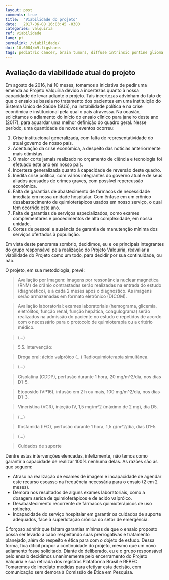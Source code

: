 ```yaml
---
layout: post
comments: true
title:  "Viabilidade do projeto"
date:   2017-06-08 16:03:45 -0300
categories: valquiria
ref: viabilidade
lang: pt
permalink: /viabilidade/
doi: 10.6084/m9.figshare.
tags: pediatric cancer, brain tumors, diffuse intrinsic pontine glioma, clinical trial, project valkyrie
---
```


## Avaliação da viabilidade atual do projeto

Em agosto de 2016, há 10 meses, tomamos a iniciativa de pedir uma emenda ao Projeto Valquíria devido a incertezas quanto à nossa capacidade de levar adiante o projeto. Tais incertezas advinham do fato de que o ensaio se baseia no tratamento dos pacientes em uma instituição do Sistema Único de Saúde (SUS), na instabilidade política e na crise econômica e institucional pela qual o país atravessa. Na ocasião, solicitamos o adiamento do início do ensaio clínico para janeiro deste ano (2017), para aguardar uma melhor definição do quadro geral. Nesse período, uma quantidade de novos eventos ocorreu:


1. Crise institucional generalizada, com falta de representatividade do atual governo de nosso país.
2. Acentuação da crise econômica, a despeito das notícias anteriormente mais otimistas.
3. O maior corte jamais realizado no orçamento de ciência e tecnologia foi efetuado este ano em nosso país.
4. Incerteza generalizada quanto à capacidade de reversão deste quadro.
5. Inédita crise política, com vários integrantes do governo atual e de seus aliados acusados de crimes graves, com possível repercussão econômica.
6. Falta de garantias de abastecimento de fármacos de necessidade imediata em nossa unidade hospitalar. Com ênfase em um crônico desabastecimento de quimioterápicos usados em nosso serviço, o qual tem ocorrido este ano.
7. Falta de garantias de serviços especializados, como exames complementares e procedimentos de alta complexidade, em nossa unidade.
8. Cortes de pessoal e ausência de garantia de manutenção mínima dos serviços ofertados à população.

Em vista deste panorama sombrio, decidimos, eu e os principais integrantes do grupo responsável pela realização do Projeto Valquíria, reavaliar a viabilidade do Projeto como um todo, para decidir por sua continuidade, ou não.

O projeto, em sua metodologia, prevê:

> Avaliação por Imagem: imagens por ressonância nuclear magnética (RNM) de crãnio contrastadas serão realizadas na entrada do estudo (diagnóstico), e a cada 2 meses após o diagnóstico. As imagens serão armazenadas em formato eletrônico (DICOM).

> Avaliação laboratorial: exames laboratoriais (hemograma, glicemia, eletrólitos, função renal, função hepática, coagulograma) serão realizados na admissão do paciente no estudo e repetidos de acordo com o necessário para o protocolo de quimioterapia ou a critério médico.

> (...)

> 5.5. Intervenção:

> Droga oral: ácido valpróico (...)
> Radioquimioterapia simultânea.

>	(...)

>	Cisplatina (CDDP), perfusão durante 1 hora, 20 mg/m^2/dia, nos dias D1-5.

>	Etoposido (VP16), infusão em 2 h ou mais, 100 mg/m^2/dia, nos dias D1-3.

>	Vincristina (VCR), injeção IV, 1,5 mg/m^2 (máximo de 2 mg), dia D5.

>	(...)

>	Ifosfamida (IFO), perfusão durante 1 hora, 1,5 g/m^2/dia, dias D1-5.

>	(...)

>	Cuidados de suporte

Dentre estas intervenções elencadas, infelizmente, não temos como garantir a capacidade de realizar 100% nenhuma delas. As razões são as que seguem:

- Atraso na realização de exames de imagem e incapacidade de agendar este recurso escasso na frequência necessária para o ensaio (2 em 2 meses).
- Demora nos resultados de alguns exames laboratoriais, como a dosagem sérica de quimioterápicos e de ácido valpróico.
- Desabastecimento recorrente de fármacos quimioterápicos de uso rotineiro.
- Incapacidade do serviço hospitalar em garantir os cuidados de suporte adequados, face à superlotação crônica do setor de emergência.

É forçoso admitir que faltam garantias mínimas de que o ensaio proposto possa ser levado a cabo respeitando suas prerrogativas e tratamento planejado, além do respeito e ética para com o objeto de estudo. Dessa forma, fica difícil propor a continuidade do projeto, mesmo que um novo adiamento fosse solicitado. Diante do deliberado, eu  e o grupo responsável pelo ensaio decidimos unanimemente pelo encerramento do Projeto Valquíria e sua retirada dos registros Plataforma Brasil e REBEC. Tomaremos de imediato medidas para efetivar esta decisão, com comunicação sem demora à Comissão de Ética em Pesquisa.
